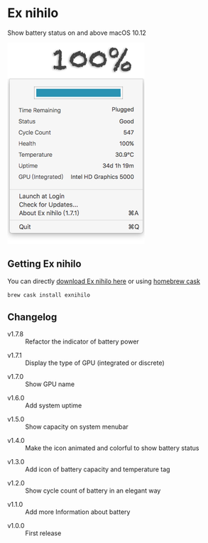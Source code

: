 # Ex nihilo

Show battery status on and above macOS 10.12

![Screenshot][1]

## Getting Ex nihilo

You can directly [download Ex nihilo here][2] or using [homebrew cask][3]

```sh
brew cask install exnihilo
```

## Changelog

<dl>
  <dt>v1.7.8</dt>
  <dd>Refactor the indicator of battery power</dd>
</dl>
<dl>
  <dt>v1.7.1</dt>
  <dd>Display the type of GPU (integrated or discrete)</dd>
</dl>
<dl>
  <dt>v1.7.0</dt>
  <dd>Show GPU name</dd>
</dl>
<dl>
  <dt>v1.6.0</dt>
  <dd>Add system uptime</dd>
</dl>
<dl>
  <dt>v1.5.0</dt>
  <dd>Show capacity on system menubar</dd>
</dl>
<dl>
  <dt>v1.4.0</dt>
  <dd>Make the icon animated and colorful to show battery status</dd>
</dl>
<dl>
  <dt>v1.3.0</dt>
  <dd>Add icon of battery capacity and temperature tag</dd>
</dl>
<dl>
  <dt>v1.2.0</dt>
  <dd>Show cycle count of battery in an elegant way</dd>
</dl>
<dl>
  <dt>v1.1.0</dt>
  <dd>Add more Information about battery</dd>
</dl>
<dl>
  <dt>v1.0.0</dt>
  <dd>First release</dd>
</dl>

[1]: https://github.com/Vayn/ex-nihilo/blob/master/release/Screenshot.png?raw=true
[2]: https://github.com/Vayn/ex-nihilo/releases/latest
[3]: https://github.com/caskroom/homebrew-cask
